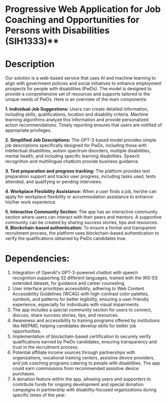 # Progressive Web Application for Job Coaching and Opportunities for Persons with Disabilities (SIH1333)**

# Description
Our solution is a web-based service that uses AI and machine learning to align with government policies and social initiatives to enhance employment prospects for people with disabilities (PwDs). The model is designed to provide a comprehensive set of resources and supports tailored to the unique needs of PwDs. Here is an overview of the main components:

**1. Individual Job Suggestions:** Users can create detailed information, including skills, qualifications, location and disability criteria. Machine learning algorithms analyze this information and provide personalized action recommendations. Timely reporting ensures that users are notified of appropriate privileges.

**2. Simplified Job Descriptions:** The GPT-3-based model provides simple job descriptions specifically designed for PwDs, including those with intellectual disabilities, autism spectrum disorders, multiple disabilities, mental health, and including specific learning disabilities. Speech recognition and multilingual chatbots provide business guidance.

**3. Test preparation and progress tracking:** The platform provides test preparation support and tracks user progress, including tasks used, tests attended, and qualifying or pending interviews.

**4. Workplace Flexibility Assistance:** When a user finds a job, he/she can apply for workplace flexibility or accommodation assistance to enhance his/her work experience.

**5. Interactive Community Section:** The app has an interactive community section where users can interact with their peers and mentors. A supportive community can be created by sharing success stories, tips and resources.
**6. Blockchain-based authentication:** To ensure a formal and transparent recruitment process, the platform uses blockchain-based authentication to verify the qualifications obtained by PwDs candidates true.

# Dependencies:

1. Integration of OpenAI's GPT-3-powered chatbot with speech recognition supporting 32 different languages, trained with the WG-ES extended dataset, for guidance and career counseling.
2. User interface prioritizes accessibility, adhering to Web Content Accessibility Guidelines (WCAG) with high-contrast color palettes, symbols, and patterns for better legibility, ensuring a user-friendly experience, especially for individuals with visual impairments.
3. The app includes a special community section for users to connect, discuss, share success stories, tips, and resources.
4. Awareness and accessibility to training programs offered by institutions like NIEPMD, helping candidates develop skills for better job opportunities.
5. Implementation of blockchain-based certification to securely verify qualifications earned by PwDs candidates, ensuring transparency and trust in the recruitment process.
6. Potential affiliate income sources through partnerships with organizations, vocational training centers, assistive device providers, and job coaching programs catering to people with disabilities. The app could earn commissions from recommended assistive device purchases.
7. A donation feature within the app, allowing users and supporters to contribute funds for ongoing development and special donation campaigns in partnership with disability-focused organizations during specific times of the year.
